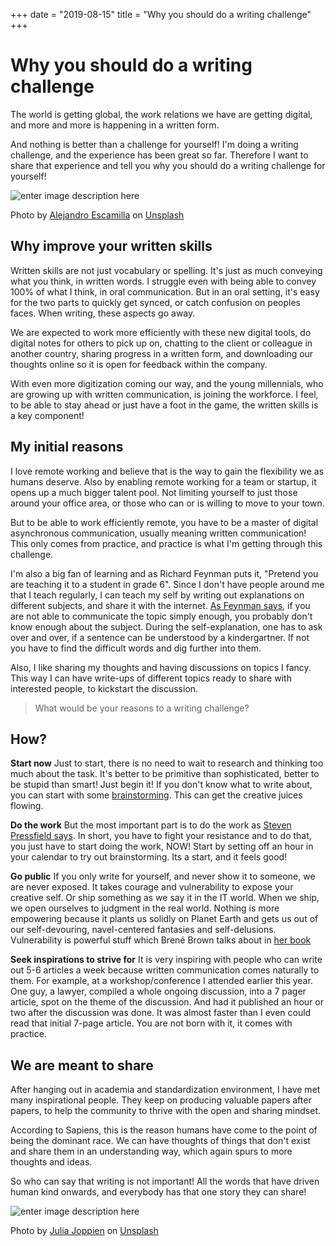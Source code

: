 +++
date = "2019-08-15"
title = "Why you should do a writing challenge"
+++

# Why you should do a writing challenge

The world is getting global, the work relations we have are getting digital, and more and more is happening in a written form.

And nothing is better than a challenge for yourself! I'm doing a writing challenge, and the experience has been great so far. Therefore I want to share that experience and tell you why you should do a writing challenge for yourself!

![enter image description here](https://images.unsplash.com/1/work-stations-plus-espresso.jpg?ixlib=rb-1.2.1&ixid=eyJhcHBfaWQiOjEyMDd9&auto=format&fit=crop&w=3300&q=80)

Photo by [Alejandro Escamilla](https://unsplash.com/@alejandroescamilla?utm_source=unsplash&utm_medium=referral&utm_content=creditCopyText) on [Unsplash](https://unsplash.com/search/photos/writing?utm_source=unsplash&utm_medium=referral&utm_content=creditCopyText)

## Why improve your written skills

Written skills are not just vocabulary or spelling. It's just as much conveying what you think, in written words. I struggle even with being able to convey 100% of what I think, in oral communication. But in an oral setting, it's easy for the two parts to quickly get synced, or catch confusion on peoples faces. When writing, these aspects go away.

We are expected to work more efficiently with these new digital tools, do digital notes for others to pick up on, chatting to the client or colleague in another country, sharing progress in a written form, and downloading our thoughts online so it is open for feedback within the company.

With even more digitization coming our way, and the young millennials, who are growing up with written communication, is joining the workforce. I feel, to be able to stay ahead or just have a foot in the game, the written skills is a key component!

## My initial reasons

I love remote working and believe that is the way to gain the flexibility we as humans deserve. Also by enabling remote working for a team or startup, it opens up a much bigger talent pool. Not limiting yourself to just those around your office area, or those who can or is willing to move to your town.

But to be able to work efficiently remote, you have to be a master of digital asynchronous communication, usually meaning written communication! This only comes from practice, and practice is what I'm getting through this challenge.

I'm also a big fan of learning and as Richard Feynman puts it, "Pretend you are teaching it to a student in grade 6". Since I don't have people around me that I teach regularly, I can teach my self by writing out explanations on different subjects, and share it with the internet. [As Feynman says]([https://fs.blog/2012/04/feynman-technique/](https://fs.blog/2012/04/feynman-technique/)), if you are not able to communicate the topic simply enough, you probably don't know enough about the subject. During the self-explanation, one has to ask over and over, if a sentence can be understood by a kindergartner. If not you have to find the difficult words and dig further into them.

Also, I like sharing my thoughts and having discussions on topics I fancy. This way I can have write-ups of different topics ready to share with interested people, to kickstart the discussion.

> What would be your reasons to a writing challenge?

## How?

**Start now**
Just to start, there is no need to wait to research and thinking too much about the task. It's better to be primitive than sophisticated, better to be stupid than smart! Just begin it! If you don't know what to write about, you can start with some [brainstorming](https://zapier.com/blog/brainstorming/). This can get the creative juices flowing.

**Do the work**
But the most important part is to do the work as [Steven Pressfield says](https://www.goodreads.com/book/show/10645233-do-the-work). In short, you have to fight your resistance and to do that, you just have to start doing the work, NOW! Start by setting off an hour in your calendar to try out brainstorming. Its a start, and it feels good!

**Go public**
If you only write for yourself, and never show it to someone, we are never exposed. It takes courage and vulnerability to expose your creative self. Or ship something as we say it in the IT world. When we ship, we open ourselves to judgment in the real world. Nothing is more empowering because it plants us solidly on Planet Earth and gets us out of our self-devouring, navel-centered fantasies and self-delusions. Vulnerability is powerful stuff which Brené Brown talks about in [her book](https://www.goodreads.com/book/show/23500254-the-power-of-vulnerability?ac=1&from_search=true)

**Seek inspirations to strive for**
It is very inspiring with people who can write out 5-6 articles a week because written communication comes naturally to them. For example, at a workshop/conference I attended earlier this year. One guy, a lawyer, compiled a whole ongoing discussion, into a 7 pager article, spot on the theme of the discussion. And had it published an hour or two after the discussion was done. It was almost faster than I even could read that initial 7-page article. You are not born with it, it comes with practice.

## We are meant to share
After hanging out in academia and standardization environment, I have met many inspirational people. They keep on producing valuable papers after papers, to help the community to thrive with the open and sharing mindset.

According to Sapiens, this is the reason humans have come to the point of being the dominant race. We can have thoughts of things that don't exist and share them in an understanding way, which again spurs to more thoughts and ideas.

So who can say that writing is not important! All the words that have driven human kind onwards, and everybody has that one story they can share!

![enter image description here](https://images.unsplash.com/photo-1468487422149-5edc5034604f?ixlib=rb-1.2.1&ixid=eyJhcHBfaWQiOjEyMDd9&auto=format&fit=crop&w=934&q=80)

Photo by [Julia Joppien](https://unsplash.com/@vitreous_macula?utm_source=unsplash&utm_medium=referral&utm_content=creditCopyText) on [Unsplash](https://unsplash.com/search/photos/important-writing?utm_source=unsplash&utm_medium=referral&utm_content=creditCopyText)


<!--stackedit_data:
eyJoaXN0b3J5IjpbOTAwODQ5ODM3LC0xNTU1NzExNDQzXX0=
-->